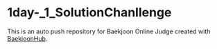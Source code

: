 # 1day-_1_SolutionChanllenge
This is an auto push repository for Baekjoon Online Judge created with [BaekjoonHub](https://github.com/BaekjoonHub/BaekjoonHub).
